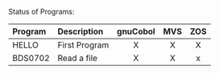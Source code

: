 Status of Programs:

| Program | Description   | gnuCobol |  MVS  |  ZOS  |
| :------ | :------------ | :------: | :---: | :---: |
| HELLO   | First Program |    X     |   X   |   X   |
| BDS0702 | Read a file   |    X     |   X   |   x   |